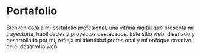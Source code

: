 # Portafolio

Bienvenido/a a mi portafolio profesional, una vitrina digital que presenta mi trayectoria, habilidades y proyectos destacados. Este sitio web, diseñado y desarrollado por mí, refleja mi identidad profesional y mi enfoque creativo en el desarrollo web.
